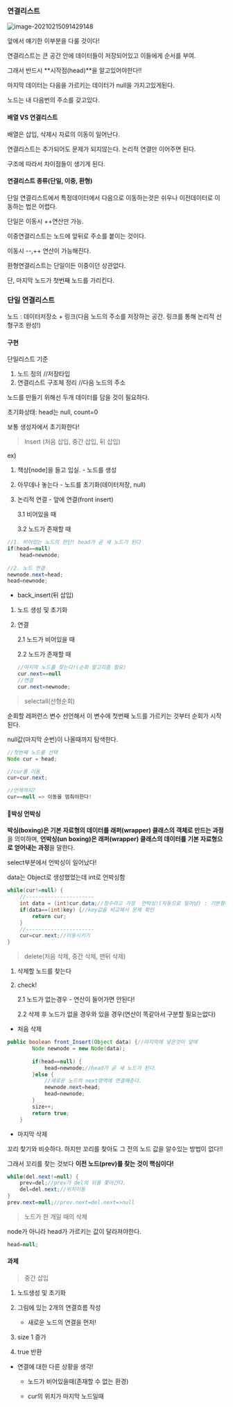 ### 연결리스트

![image-20210215091429148](C:%5CUsers%5C32153256%5CAppData%5CRoaming%5CTypora%5Ctypora-user-images%5Cimage-20210215091429148.png)

앞에서 얘기한 이부분을 다룰 것이다!



연결리스트는 큰 공간 안에 데이터들이 저장되어있고 이들에게 순서를 부여.

그래서 반드시 **시작점(head)**을 알고있어야한다!!

마지막 데이터는 다음을 가르키는 데이터가 null을 가지고있게된다.

노드는 내 다음번의 주소를 갖고있다.



#### 배열 VS 연결리스트

배열은 삽입, 삭제시 자료의 이동이 일어난다.

연결리스트는 추가되어도 문제가 되지않는다. 논리적 연결만 이어주면 된다.

구조에 따라서 차이점들이 생기게 된다.



#### 연결리스트 종류(단일, 이중, 환형)

단일 연결리스트에서 특정데이터에서 다음으로 이동하는것은 쉬우나 이전데이터로 이동하는 법은 어렵다.

단일은 이동시 ++연산만 가능. 



이중연결리스트는 노드에 앞뒤로 주소를 붙이는 것이다.

이동시 --,++ 연산이 가능해진다.



환형연결리스트는 단일이든 이중이던 상관없다.

단, 마지막 노드가 첫번째 노드를 가리킨다.



### 단일 연결리스트

노드 : 데이터저장소 + 링크(다음 노드의 주소를 저장하는 공간. 링크를 통해 논리적 선형구조 완성!)



#### 구현

단일리스트 기준

1. 노드 정의 //저장타입
2. 연결리스트 구조체 정리 //다음 노드의 주소



노드를 만들기 위해선 두개 데이터를 담을 것이 필요하다.



초기화상태: head는 null, count=0

보통 생성자에서 초기화한다!



> Insert (처음 삽입, 중간 삽입, 뒤 삽입)

ex)

1. 책상[node]을 들고 입실. - 노드를 생성

2. 아무데나 놓는다 - 노드를 초기화(데이터저장, null)

3. 논리적 연결 - 앞에 연결(front insert) 

   3.1 비어있을 때

   3.2 노드가 존재할 때

```java
//1. 비어있는 노드의 판단! head가 곧 새 노드가 된다
if(head==null)
    head=newnode;
    
//2. 노드 연결
newnode.next=head;
head=newnode;
```



- back_insert(뒤 삽입)

1. 노드 생성 및 초기화

2. 연결

   2.1 노드가 비어있을 때

   2.2 노드가 존재할 때 

   ```java
   //마지막 노드를 찾는다!(순회 알고리즘 필요) 
   cur.next==null
   //연결
   cur.next=newnode;
   ```

   





> selectall(선형순회)

순회할 레퍼런스 변수 선언해서 이 변수에 첫번째 노드를 가르키는 것부터 순회가 시작된다.

null값(마지막 순번)이 나올때까지 탐색한다.

```java
//첫번째 노드를 선택
Node cur = head;

//cur를 이동
cur=cur.next;

//언제까지?
cur==null => 이동을 멈춰야한다!
```



#### 📌박싱 언박싱

**박싱(boxing)은 기본 자료형의 데이터를 래퍼(wrapper) 클래스의 객체로 만드는 과정**을 의미하며,
**언박싱(un** **boxing)은 래퍼(wrapper) 클래스의 데이터를 기본 자료형으로 얻어내는 과정**을 말한다.

select부분에서 언박싱이 일어났다!

data는 Object로 생성했었는데 int로 언박싱함

```java
while(cur!=null) {
    //----------------------
    int data = (int)cur.data;//정수라고 가정	언박싱!(자동으로 일어남) : 기본형타입 = 레퍼런스타입일때 자동적으로 일어남
    if(data==(int)key) {//key값을 비교해서 문제 확인
        return cur;
    }
    //----------------------
    cur=cur.next;//이동시키기
}
```



> delete(처음 삭제, 중간 삭제, 맨뒤 삭제)

1. 삭제할 노드를 찾는다

2. check! 

   2.1 노드가 없는경우  - 연산이 들어가면 안된다!

   2.2 삭제 후 노드가 없을 경우와 있을 경우(연산이 똑같아서 구분할 필요는없다)


- 처음 삭제

```java
public boolean front_Insert(Object data) {//마지막에 넣은것이 앞에
		Node newnode = new Node(data);
		
		if(head==null) {
			head=newnode;//head가 곧 새 노드가 된다.
		}else {
			//새로운 노드의 next영역에 연결해준다.
			newnode.next=head;
			head=newnode;
		}
		size++;
		return true;		
	}

```



- 마지막 삭제

꼬리 찾기와 비슷하다. 하지만 꼬리를 찾아도 그 전의 노드 값을 알수있는 방법이 없다!!

그래서 꼬리를 찾는 것보다 **이전 노드(prev)를 찾는 것이 핵심이다!**

```java
while(del.next!=null) {
    prev=del;//prev가 del의 뒤를 쫓아간다.
    del=del.next;//위치이동
}
prev.next=null;//prev.next=del.next=>null
```



> 노드가 한 개일 때의 삭제

node가 아니라 head가 가르키는 값이 달라져야한다.

```java
head=null;
```





#### 과제

> 중간 삽입

1. 노드생성 및 초기화

2. 그림에 있는 2개의 연결흐름 작성
   - 새로운 노드의 연결을 먼저!
3. size 1 증가

4. true 반환

- 연결에 대한 다른 상황을 생각!

  - 노드가 비어있을때(존재할 수 없는 환경)

  - cur의 위치가 마지막 노드일때